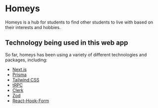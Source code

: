 # Homeys

Homeys is a hub for students to find other students to live with based on their interests and hobbies.

## Technology being used in this web app

So far, homeys has been using a variety of different technologies and packages, including:

- [Next.js](https://nextjs.org)
- [Prisma](https://prisma.io)
- [Tailwind CSS](https://tailwindcss.com)
- [tRPC](https://trpc.io)
- [Clerk](https://clerk.com/)
- [Zod](https://zod.dev/)
- [React-Hook-Form](https://react-hook-form.com/)
